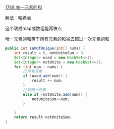 [1748.唯一元素的和](https://leetcode-cn.com/problems/sum-of-unique-elements/)



解法：哈希表

这个改成map或数组能再快点

唯一元素的和等于所有元素的和减去超过一次元素的和

```java
public int sumOfUnique(int[] nums) {
    int result = 0, notUniteSum = 0;
    Set<Integer> used = new HashSet<>();
    Set<Integer> notUnite = new HashSet<>();
    for (int num : nums) {
        //所有元素
        if (used.add(num)) {
            result += num;
        }
        //非唯一元素
        else if (notUnite.add(num)) {
            notUniteSum+=num;
        }

    }
    return result-notUniteSum;
}
```

